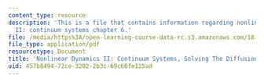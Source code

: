 ```yaml
---
content_type: resource
description: 'This is a file that contains information regarding nonlinear dynamics
  II: continuum systems chapter 6.'
file: /media/https%3A/open-learning-course-data-rc.s3.amazonaws.com/18-354j-nonlinear-dynamics-ii-continuum-systems-spring-2015/457b849472ce32022b3c69c60fe125ad_MIT18_354JS15_Ch6.pdf
file_type: application/pdf
resourcetype: Document
title: 'Nonlinear Dynamics II: Continuum Systems, Solving The Diffusion Equation'
uid: 457b8494-72ce-3202-2b3c-69c60fe125ad
---
```

